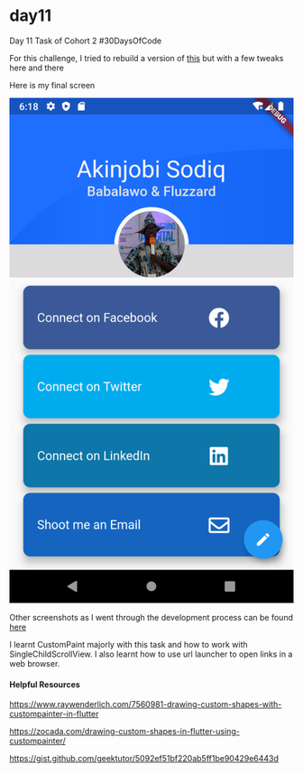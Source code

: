 # day11

Day 11 Task of Cohort 2 #30DaysOfCode

For this challenge, I tried to rebuild a version of [this](https://www.uplabs.com/posts/portfolio-ed4711f4-74ff-4f9a-aad8-08fbc51badaa) but with a few tweaks here and there

Here is my final screen

![Final Screen](https://github.com/geektutor/day11/blob/master/screenshot/finale.png "Logo Title Text 1")

Other screenshots as I went through the development process can be found [here](https://github.com/geektutor/day11/blob/master/screenshot/) 

I learnt CustomPaint majorly with this task and how to work with SingleChildScrollView. I also learnt how to use url launcher to open links in a web browser.

#### Helpful Resources

https://www.raywenderlich.com/7560981-drawing-custom-shapes-with-custompainter-in-flutter

https://zocada.com/drawing-custom-shapes-in-flutter-using-custompainter/

https://gist.github.com/geektutor/5092ef51bf220ab5ff1be90429e6443d
